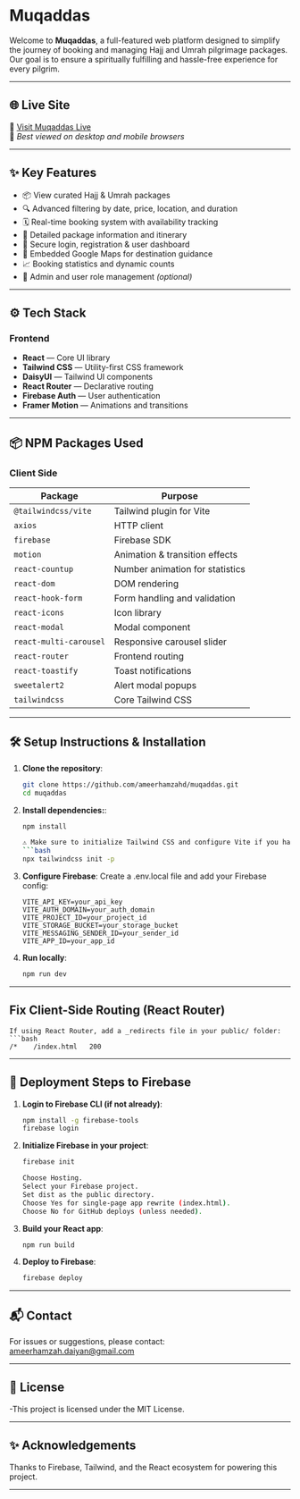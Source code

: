 # Muqaddas

Welcome to **Muqaddas**, a full-featured web platform designed to simplify the journey of booking and managing Hajj and Umrah pilgrimage packages. Our goal is to ensure a spiritually fulfilling and hassle-free experience for every pilgrim.

---

## 🌐 Live Site

🔗 [Visit Muqaddas Live](https://safar-e-muqaddas.web.app)  
📌 *Best viewed on desktop and mobile browsers*

---

## ✨ Key Features

- 📦 View curated Hajj & Umrah packages
- 🔍 Advanced filtering by date, price, location, and duration
- 🗓️ Real-time booking system with availability tracking
- 🧾 Detailed package information and itinerary
- 👤 Secure login, registration & user dashboard
- 📍 Embedded Google Maps for destination guidance
- 📈 Booking statistics and dynamic counts
- 🔐 Admin and user role management *(optional)*

---

## ⚙️ Tech Stack

### Frontend

- **React** — Core UI library
- **Tailwind CSS** — Utility-first CSS framework
- **DaisyUI** — Tailwind UI components
- **React Router** — Declarative routing
- **Firebase Auth** — User authentication
- **Framer Motion** — Animations and transitions

---

## 📦 NPM Packages Used

### Client Side

| Package               | Purpose                            |
|-----------------------|------------------------------------|
| `@tailwindcss/vite`   | Tailwind plugin for Vite           |
| `axios`               | HTTP client                        |
| `firebase`            | Firebase SDK                       |
| `motion`              | Animation & transition effects     |
| `react-countup`       | Number animation for statistics    |
| `react-dom`           | DOM rendering                      |
| `react-hook-form`     | Form handling and validation       |
| `react-icons`         | Icon library                       |
| `react-modal`         | Modal component                    |
| `react-multi-carousel`| Responsive carousel slider         |
| `react-router`        | Frontend routing                   |
| `react-toastify`      | Toast notifications                |
| `sweetalert2`         | Alert modal popups                 |
| `tailwindcss`         | Core Tailwind CSS                  |

---

## 🛠️ Setup Instructions & Installation

1. **Clone the repository**:
   ```bash
   git clone https://github.com/ameerhamzahd/muqaddas.git
   cd muqaddas


2. **Install dependencies:**:
    ```bash
    npm install

    ⚠️ Make sure to initialize Tailwind CSS and configure Vite if you haven’t already. For example, after installing, run:
    ```bash
    npx tailwindcss init -p

3. **Configure Firebase**:
    Create a .env.local file and add your Firebase config:
    ```env
    VITE_API_KEY=your_api_key
    VITE_AUTH_DOMAIN=your_auth_domain
    VITE_PROJECT_ID=your_project_id
    VITE_STORAGE_BUCKET=your_storage_bucket
    VITE_MESSAGING_SENDER_ID=your_sender_id
    VITE_APP_ID=your_app_id

4. **Run locally**:
    ```bash
    npm run dev

---

## Fix Client-Side Routing (React Router)
    If using React Router, add a _redirects file in your public/ folder:
    ```bash
    /*    /index.html   200

---

## 🚀 Deployment Steps to Firebase

1. **Login to Firebase CLI (if not already)**:
    ```bash
    npm install -g firebase-tools
    firebase login

2. **Initialize Firebase in your project**:
    ```bash
    firebase init

    Choose Hosting.
    Select your Firebase project.
    Set dist as the public directory.
    Choose Yes for single-page app rewrite (index.html).
    Choose No for GitHub deploys (unless needed).

3. **Build your React app**:
    ```bash
    npm run build

4. **Deploy to Firebase**:
    ```bash
    firebase deploy

---

## 📬 Contact

For issues or suggestions, please contact: ameerhamzah.daiyan@gmail.com

---

## 📄 License

-This project is licensed under the MIT License.

---

## ✨ Acknowledgements

Thanks to Firebase, Tailwind, and the React ecosystem for powering this project.

---
